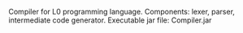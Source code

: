Compiler for L0 programming language.
Components: lexer, parser, intermediate code generator.
Executable jar file: Compiler.jar
